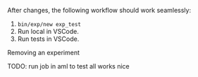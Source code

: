 After changes, the following workflow should work seamlessly:

1. `bin/exp/new exp_test`
2. Run local in VSCode.
3. Run tests in VSCode.

Removing an experiment

TODO:
run job in aml to test all works nice